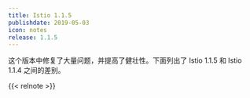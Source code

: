 ```yaml
---
title: Istio 1.1.5
publishdate: 2019-05-03
icon: notes
release: 1.1.5
---
```


这个版本中修复了大量问题，并提高了健壮性。下面列出了 Istio 1.1.5 和 Istio 1.1.4 之间的差别。

{{< relnote >}}
